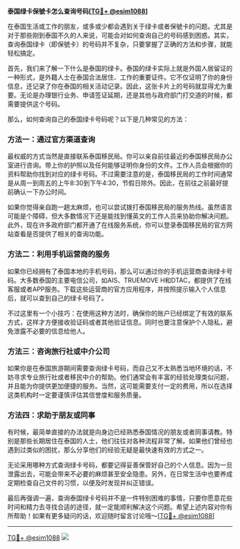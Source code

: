 **泰国绿卡保號卡怎么查询号码[[TG💪+ @esim1088](https://t.me/s/esim1088)]**

在泰国生活或工作的朋友，或多或少都会遇到关于绿卡或者保號卡的问题。尤其是对于那些刚到泰国不久的人来说，可能会对如何查询自己的号码感到困惑。其实，查询泰国绿卡（即保號卡）的号码并不复杂，只要掌握了正确的方法和步骤，就能轻松搞定。

首先，我们来了解一下什么是泰国的绿卡。泰国的绿卡实际上就是外国人居留证的一种形式，是外籍人士在泰国合法居住、工作的重要证件。它不仅证明了你的身份信息，还记录了你在泰国的相关活动记录。因此，这张卡片上的号码就显得尤为重要。无论是办理银行业务、申请签证延期，还是其他与政府部门打交道的时候，都需要提供这个号码。

那么，如何查询自己的泰国绿卡号码呢？以下是几种常见的方法：

### 方法一：通过官方渠道查询

最权威的方式当然是直接联系泰国移民局。你可以亲自前往最近的泰国移民局办公室进行咨询。带上你的护照以及任何能够证明你身份的文件。工作人员会根据你的资料帮助你找到对应的绿卡号码。不过需要注意的是，泰国移民局的工作时间通常是从周一到周五的上午8:30到下午4:30，节假日除外。因此，在前往之前最好提前确认一下办公时间。

如果你觉得亲自跑一趟太麻烦，也可以尝试拨打泰国移民局的服务热线。虽然语言可能是个障碍，但大多数情况下还是能找到懂英文的工作人员来协助你解决问题。此外，现在许多政府部门都开通了在线服务系统，你可以登录泰国移民局的官方网站查看是否提供了相关的查询功能。

### 方法二：利用手机运营商的服务

如果你已经拥有了泰国本地的手机号码，那么可以通过你的手机运营商查询绿卡号码。大多数泰国的主要电信公司，如AIS、TRUEMOVE H和DTAC，都提供了在线客服或者APP服务。下载这些运营商的官方应用程序，并按照提示输入个人信息后，就可以查到自己的绿卡号码了。

不过这里有一个小技巧：在使用这种方法时，确保你的账户已经绑定了有效的联系方式，这样才方便接收验证码或者其他验证信息。同时也要注意保护个人隐私，避免泄露不必要的信息给他人。

### 方法三：咨询旅行社或中介公司

如果你是在泰国旅游期间需要查询绿卡号码，而自己又不太熟悉当地环境的话，不妨寻求专业旅行社或者移民中介的帮助。他们通常会有丰富的经验处理类似问题，并且能为你提供更加便捷的服务。当然，这可能需要支付一定的费用，所以在选择这类机构时一定要谨慎评估其信誉度和服务质量。

### 方法四：求助于朋友或同事

有时候，最简单直接的办法就是向身边已经熟悉泰国情况的朋友或者同事请教。特别是那些长期居住在泰国的人士，他们往往对各种流程非常了解。如果他们曾经也遇到过类似的困扰，那么分享他们的经验无疑是最快速有效的方式之一。

无论采用哪种方式查询绿卡号码，都要记得妥善保管好自己的个人信息。因为一旦泄露出去，可能会带来不必要的麻烦甚至安全隐患。另外，在日常生活中也要养成定期检查自己文件的习惯，以便及时发现并纠正错误。

最后再强调一遍，查询泰国绿卡号码并不是一件特别困难的事情，只要你愿意花些时间和精力去寻找合适的途径，就一定能顺利解决这个问题。希望上述内容对你有所帮助！如果有更多疑问的话，欢迎随时留言讨论哦～[[TG💪+ @esim1088](https://t.me/s/esim1088)]

---

[TG💪+ @esim1088](https://t.me/s/esim1088) ![](https://i.postimg.cc/4NQfJmqS/Snipaste-2025-05-13-00-14-12.png)